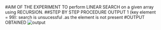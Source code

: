 #AIM OF THE EXPERIMENT
TO perform LINEAR SEARCH on a given array using RECURSION.
##STEP BY STEP PROCEDURE
OUTPUT 1 (key element = 99):
search is unsucessful .as the element is not present
#OUTPUT OBTAINED
![output](screenshot(42).png)

